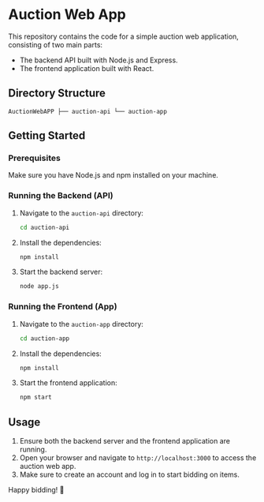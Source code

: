 # Auction Web App

This repository contains the code for a simple auction web application, consisting of two main parts:
- The backend API built with Node.js and Express.
- The frontend application built with React.

## Directory Structure
`AuctionWebAPP
├── auction-api
└── auction-app`

## Getting Started

### Prerequisites
Make sure you have Node.js and npm installed on your machine.

### Running the Backend (API)
1. Navigate to the `auction-api` directory:
    ```sh
    cd auction-api
    ```
2. Install the dependencies:
    ```sh
    npm install
    ```
3. Start the backend server:
    ```sh
    node app.js
    ```

### Running the Frontend (App)
1. Navigate to the `auction-app` directory:
    ```sh
    cd auction-app
    ```
2. Install the dependencies:
    ```sh
    npm install
    ```
3. Start the frontend application:
    ```sh
    npm start
    ```

## Usage
1. Ensure both the backend server and the frontend application are running.
2. Open your browser and navigate to `http://localhost:3000` to access the auction web app.
3. Make sure to create an account and log in to start bidding on items.


Happy bidding! 🚀
